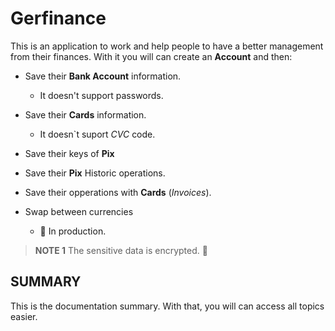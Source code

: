 # Gerfinance

This is an application to work and help people to have a better management from their finances. With it you will can create an **Account** and then:

* Save their **Bank Account** information.
  
  * It doesn't support passwords.

* Save their **Cards** information.
  
  * It doesn`t suport *CVC* code.

* Save their keys of **Pix**

* Save their **Pix** Historic operations.

* Save their opperations with **Cards** (*Invoices*).

* Swap between currencies
  
  * :construction: In production.

> **NOTE 1** The sensitive data is encrypted. :construction: 

## SUMMARY

This is the documentation summary. With that, you will can access all topics easier.